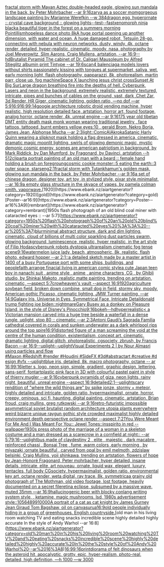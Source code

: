 [fractal storm with Mayan Aztec double-headed eagle, glowing sun mandala in the back, by Peter Mohrbacher  --ar 9:16](https://www.ebank.nz/aiartgenerator?category=fractal%20storm%20with%20Mayan%20Aztec%20double-headed%20eagle%2C%20glowing%20sun%20mandala%20in%20the%20back%2C%20by%20Peter%20Mohrbacher%20%20--ar%209%3A16)[zarya as a soccer mom](https://www.ebank.nz/aiartgenerator?category=zarya%20as%20a%20soccer%20mom)[gorgeous landscape painting by Marianne Werefkin --w 384](https://www.ebank.nz/aiartgenerator?category=gorgeous%20landscape%20painting%20by%20Marianne%20Werefkin%20--w%20384)[dragon egg, hyperornate :: crystal cave background :: glowing lights--test](https://www.ebank.nz/aiartgenerator?category=dragon%20egg%2C%20hyperornate%20%3A%3A%20crystal%20cave%20background%20%3A%3A%20glowing%20lights--test)[--fast](https://www.ebank.nz/aiartgenerator?category=--fast)[xenomorph ninja black](https://www.ebank.nz/aiartgenerator?category=xenomorph%20ninja%20black)[a beautiful tiger in the forest on a summers morning Pointillism](https://www.ebank.nz/aiartgenerator?category=a%20beautiful%20tiger%20in%20the%20forest%20on%20a%20summers%20morning%20Pointillism)[hopeless dance photo 8k](https://www.ebank.nz/aiartgenerator?category=hopeless%20dance%20photo%208k)[A huge portal opening up another dimension, with water and ocean, A huge damaged robot, Tetsujin 28-go, connecting with nebula with neuron networks,  dusty, windy, 4k, octane render, detailed, hyper-realistic, cinematic, moody, nasa, photography by Joel Meyerowitz, Slim Aarons, Craig Mullens, artstation, --ar 16:9](https://www.ebank.nz/aiartgenerator?category=A%20huge%20portal%20opening%20up%20another%20dimension%2C%20with%20water%20and%20ocean%2C%20A%20huge%20damaged%20robot%2C%20Tetsujin%2028-go%2C%20connecting%20with%20nebula%20with%20neuron%20networks%2C%20%20dusty%2C%20windy%2C%204k%2C%20octane%20render%2C%20detailed%2C%20hyper-realistic%2C%20cinematic%2C%20moody%2C%20nasa%2C%20photography%20by%20Joel%20Meyerowitz%2C%20Slim%20Aarons%2C%20Craig%20Mullens%2C%20artstation%2C%20--ar%2016%3A9)[--hd](https://www.ebank.nz/aiartgenerator?category=--hd)[Brutalist Pyramid The cabinet of Dr. Caligari Mausoleum by Alfred Stieglitz albumin print Tintype --ar 19:6](https://www.ebank.nz/aiartgenerator?category=Brutalist%20Pyramid%20The%20cabinet%20of%20Dr.%20Caligari%20Mausoleum%20by%20Alfred%20Stieglitz%20albumin%20print%20Tintype%20--ar%2019%3A6)[scan](https://www.ebank.nz/aiartgenerator?category=scan)[4 balenciaga models lovers without shirts passionately kissing with tongues at supermarket, saliva, wet, early morning light, flash photography, papparazzi, 8k, photorealism, martin parr, close up, fog machine](https://www.ebank.nz/aiartgenerator?category=4%20balenciaga%20models%20lovers%20without%20shirts%20passionately%20kissing%20with%20tongues%20at%20supermarket%2C%20saliva%2C%20wet%2C%20early%20morning%20light%2C%20flash%20photography%2C%20papparazzi%2C%208k%2C%20photorealism%2C%20martin%20parr%2C%20close%20up%2C%20fog%20machine)[Space X launching jesus christ cross](https://www.ebank.nz/aiartgenerator?category=Space%20X%20launching%20jesus%20christ%20cross)[Sunset At Big Sur](https://www.ebank.nz/aiartgenerator?category=Sunset%20At%20Big%20Sur)[Large dragon breathing fire into the depths of hell. Cyberpunk, Lasers and neon in the background, extremely realistic, extremely textured, intricate, pipes and bunches of cables on the ground, vast, dark ,Chet Zar, 3d Render, HR Giger, cinematic lighting, golden ratio,  —no dof —ar 5:9](https://www.ebank.nz/aiartgenerator?category=Large%20dragon%20breathing%20fire%20into%20the%20depths%20of%20hell.%20Cyberpunk%2C%20Lasers%20and%20neon%20in%20the%20background%2C%20extremely%20realistic%2C%20extremely%20textured%2C%20intricate%2C%20pipes%20and%20bunches%20of%20cables%20on%20the%20ground%2C%20vast%2C%20dark%20%2CChet%20Zar%2C%203d%20Render%2C%20HR%20Giger%2C%20cinematic%20lighting%2C%20golden%20ratio%2C%20%20%E2%80%94no%20dof%20%E2%80%94ar%205%3A9)[16:9](https://www.ebank.nz/aiartgenerator?category=16%3A9)[16:9](https://www.ebank.nz/aiartgenerator?category=16%3A9)[9:14](https://www.ebank.nz/aiartgenerator?category=9%3A14)[googie architecture robotic droid vending machine, hyper realistic, high resolution detailed face, artstation, horror art, found footage, analog horror, octane render, 4k, unreal engine --ar 9:16](https://www.ebank.nz/aiartgenerator?category=googie%20architecture%20robotic%20droid%20vending%20machine%2C%20hyper%20realistic%2C%20high%20resolution%20detailed%20face%2C%20artstation%2C%20horror%20art%2C%20found%20footage%2C%20analog%20horror%2C%20octane%20render%2C%204k%2C%20unreal%20engine%20--ar%209%3A16)[175 year old tibetan DMT entity death mask monk woman wearing traditional jewelry , face tattoos, tattooed, burnt embers yellow eyes:10 , gerald Brom, Nekro Borja, James Jean, Alphonse Mucha --ar 2:3](https://www.ebank.nz/aiartgenerator?category=175%20year%20old%20tibetan%20DMT%20entity%20death%20mask%20monk%20woman%20wearing%20traditional%20jewelry%20%2C%20face%20tattoos%2C%20tattooed%2C%20burnt%20embers%20yellow%20eyes%3A10%20%2C%20gerald%20Brom%2C%20Nekro%20Borja%2C%20James%20Jean%2C%20Alphonse%20Mucha%20--ar%202%3A3)[light::](https://www.ebank.nz/aiartgenerator?category=light%3A%3A)[Comic](https://www.ebank.nz/aiartgenerator?category=Comic)[AlAkroka](https://www.ebank.nz/aiartgenerator?category=AlAkroka)[Satanic Harly Quinn wearing a slipknot mask holding a flag dressed in america, cinematic, dramatic magic moonlit lighting, swirls of glowing demonic magic, mystic demonic cosmic energy, scenes are american patriotism in background, by Mark Riddick, by Dan Mumford, by Fragonard, by Davinci, artstation --h 512](https://www.ebank.nz/aiartgenerator?category=Satanic%20Harly%20Quinn%20wearing%20a%20slipknot%20mask%20holding%20a%20flag%20dressed%20in%20america%2C%20cinematic%2C%20dramatic%20magic%20moonlit%20lighting%2C%20swirls%20of%20glowing%20demonic%20magic%2C%20mystic%20demonic%20cosmic%20energy%2C%20scenes%20are%20american%20patriotism%20in%20background%2C%20by%20Mark%20Riddick%2C%20by%20Dan%20Mumford%2C%20by%20Fragonard%2C%20by%20Davinci%2C%20artstation%20--h%20512)[clipart](https://www.ebank.nz/aiartgenerator?category=clipart)[a portrait painting of an old man with a beard :: female hand holding a brush on foregroung](https://www.ebank.nz/aiartgenerator?category=a%20portrait%20painting%20of%20an%20old%20man%20with%20a%20beard%20%3A%3A%20female%20hand%20holding%20a%20brush%20on%20foregroung)[cosmic cookie monster::5 eating the earth::3 outer space, stars](https://www.ebank.nz/aiartgenerator?category=cosmic%20cookie%20monster%3A%3A5%20eating%20the%20earth%3A%3A3%20outer%20space%2C%20stars)[eng](https://www.ebank.nz/aiartgenerator?category=eng)[2:1](https://www.ebank.nz/aiartgenerator?category=2%3A1)[fractal storm with Tutankhamun's golden mask, glowing sun mandala in the back, by Peter Mohrbacher  --ar 9:16](https://www.ebank.nz/aiartgenerator?category=fractal%20storm%20with%20Tutankhamun%27s%20golden%20mask%2C%20glowing%20sun%20mandala%20in%20the%20back%2C%20by%20Peter%20Mohrbacher%20%20--ar%209%3A16)[a set of chinese dragon ,designer toy, art toy ,in stylized style, pixar style,minimalist, --ar 16:9](https://www.ebank.nz/aiartgenerator?category=a%20set%20of%20chinese%20dragon%20%2Cdesigner%20toy%2C%20art%20toy%20%2Cin%20stylized%20style%2C%20pixar%20style%2Cminimalist%2C%20--ar%2016%3A9)[a empty glass structure in the sky](https://www.ebank.nz/aiartgenerator?category=a%20empty%20glass%20structure%20in%20the%20sky)[ace of vapes, by pamela colman smith. vaporwave.](https://www.ebank.nz/aiartgenerator?category=ace%20of%20vapes%2C%20by%20pamela%20colman%20smith.%20vaporwave.)[1920](https://www.ebank.nz/aiartgenerator?category=1920)[gold](https://www.ebank.nz/aiartgenerator?category=gold)[Poster--ar16:9](https://www.ebank.nz/aiartgenerator?category=Poster--ar16%3A9)[rembrant](https://www.ebank.nz/aiartgenerator?category=rembrant)[1950s flash photograph of an old blind coal miner with cataracted eyes :: --ar 5:7](https://www.ebank.nz/aiartgenerator?category=1950s%20flash%20photograph%20of%20an%20old%20blind%20coal%20miner%20with%20cataracted%20eyes%20%3A%3A%20--ar%205%3A7)[blur](https://www.ebank.nz/aiartgenerator?category=blur)[minimal abstract structure, dark and dim lighting, cinematic, cloud of billions of multi color sparkling dust particles swarm, glowing background, luminescence, realistic, hyper realistic, in the art style of Filip Hodas](https://www.ebank.nz/aiartgenerator?category=minimal%20abstract%20structure%2C%20dark%20and%20dim%20lighting%2C%20cinematic%2C%20cloud%20of%20billions%20of%20multi%20color%20sparkling%20dust%20particles%20swarm%2C%20glowing%20background%2C%20luminescence%2C%20realistic%2C%20hyper%20realistic%2C%20in%20the%20art%20style%20of%20Filip%20Hodas)[cyberpunk robots dystopia ultrarealism cinematic fog tense scene](https://www.ebank.nz/aiartgenerator?category=cyberpunk%20robots%20dystopia%20ultrarealism%20cinematic%20fog%20tense%20scene)[9:16](https://www.ebank.nz/aiartgenerator?category=9%3A16)[watermelon juice lady, beach, atmospheric, 8k, realistic, flash photo, edward hopper --ar 2:1](https://www.ebank.nz/aiartgenerator?category=watermelon%20juice%20lady%2C%20beach%2C%20atmospheric%2C%208k%2C%20realistic%2C%20flash%20photo%2C%20edward%20hopper%20--ar%202%3A1)[::](https://www.ebank.nz/aiartgenerator?category=%3A%3A)[a detailed sketch made by a master artist in 1400 of a busy Portuguese port with some ships, buildings, and people](https://www.ebank.nz/aiartgenerator?category=a%20detailed%20sketch%20made%20by%20a%20master%20artist%20in%201400%20of%20a%20busy%20Portuguese%20port%20with%20some%20ships%2C%20buildings%2C%20and%20people)[faith,arrange finacial,living,in american comic style](https://www.ebank.nz/aiartgenerator?category=faith%2Carrange%20finacial%2Cliving%2Cin%20american%20comic%20style)[a cute Japan  teen boy in nanachi suit , anime style , anime , anime characters ,CG , by Ghibli studio, by Shinkai Makoto ,realistic,matte painting, trending on artstation, cinematic, —aspect 5:7](https://www.ebank.nz/aiartgenerator?category=a%20cute%20Japan%20%20teen%20boy%20in%20nanachi%20suit%20%2C%20anime%20style%20%2C%20anime%20%2C%20anime%20characters%20%2CCG%20%2C%20by%20Ghibli%20studio%2C%20by%20Shinkai%20Makoto%20%2Crealistic%2Cmatte%20painting%2C%20trending%20on%20artstation%2C%20cinematic%2C%20%E2%80%94aspect%205%3A7)[crow](https://www.ebank.nz/aiartgenerator?category=crow)[heaven's vault --aspect 16:9](https://www.ebank.nz/aiartgenerator?category=heaven%27s%20vault%20--aspect%2016%3A9)[1920](https://www.ebank.nz/aiartgenerator?category=1920)[agriculture soybean field, broken down combine, small dog in field, stormy sky, moody,  American gothic Picasso, cinematic lighting, JMW Turner painting, —ar 14:9](https://www.ebank.nz/aiartgenerator?category=agriculture%20soybean%20field%2C%20broken%20down%20combine%2C%20small%20dog%20in%20field%2C%20stormy%20sky%2C%20moody%2C%20%20American%20gothic%20Picasso%2C%20cinematic%20lighting%2C%20JMW%20Turner%20painting%2C%20%E2%80%94ar%2014%3A9)[Galaxy Iris, Universe in Eyes, Symmetrical Face, Intricate Detail](https://www.ebank.nz/aiartgenerator?category=Galaxy%20Iris%2C%20Universe%20in%20Eyes%2C%20Symmetrical%20Face%2C%20Intricate%20Detail)[donald trump fighting joe biden](https://www.ebank.nz/aiartgenerator?category=donald%20trump%20fighting%20joe%20biden)[::nightmare](https://www.ebank.nz/aiartgenerator?category=%3A%3Anightmare)[Gary Busey as a donkey on Pleasure Island, in the style of Disney's Pinocchio](https://www.ebank.nz/aiartgenerator?category=Gary%20Busey%20as%20a%20donkey%20on%20Pleasure%20Island%2C%20in%20the%20style%20of%20Disney%27s%20Pinocchio)[9:16](https://www.ebank.nz/aiartgenerator?category=9%3A16)[bokeh](https://www.ebank.nz/aiartgenerator?category=bokeh)[--hd](https://www.ebank.nz/aiartgenerator?category=--hd)[hyperrealistic](https://www.ebank.nz/aiartgenerator?category=hyperrealistic)[< a Victorian mansion carved into a huge tree beside a waterfall in a dense jungle, uplight, stop 80 :: cinematic —ar 2:3](https://www.ebank.nz/aiartgenerator?category=%3C%20a%20Victorian%20mansion%20carved%20into%20a%20huge%20tree%20beside%20a%20waterfall%20in%20a%20dense%20jungle%2C%20uplight%2C%20stop%2080%20%3A%3A%20cinematic%20%E2%80%94ar%202%3A3)[Antoni Gaudi’s Sagrada Familia cathedral covered in corals and sunken underwater as a dark whirlpool rips around the top spire](https://www.ebank.nz/aiartgenerator?category=Antoni%20Gaudi%E2%80%99s%20Sagrada%20Familia%20cathedral%20covered%20in%20corals%20and%20sunken%20underwater%20as%20a%20dark%20whirlpool%20rips%20around%20the%20top%20spire)[16:9](https://www.ebank.nz/aiartgenerator?category=16%3A9)[1](https://www.ebank.nz/aiartgenerator?category=1)[distorted figure of a man screaming the void at the centre of the human condition, existentialism, concept art, cinematic, dramatic lighting, digital glitch, photorealistic, cgsociety, zbrush, by Francis Bacon —ar 16:9](https://www.ebank.nz/aiartgenerator?category=distorted%20figure%20of%20a%20man%20screaming%20the%20void%20at%20the%20centre%20of%20the%20human%20condition%2C%20existentialism%2C%20concept%20art%2C%20cinematic%2C%20dramatic%20lighting%2C%20digital%20glitch%2C%20photorealistic%2C%20cgsociety%2C%20zbrush%2C%20by%20Francis%20Bacon%20%E2%80%94ar%2016%3A9)[--uplight](https://www.ebank.nz/aiartgenerator?category=--uplight)[--uplight](https://www.ebank.nz/aiartgenerator?category=--uplight)[Visual Experiments 2 | by Nour Almasri using particles and flow #Maxon #Redshift #render #Houdini #SideFX #3d#abstractart #creative #design #vfx --uplight](https://www.ebank.nz/aiartgenerator?category=Visual%20Experiments%202%20%7C%20by%20Nour%20Almasri%20using%20particles%20and%20flow%20%23Maxon%C2%A0%23Redshift%C2%A0%23render%C2%A0%23Houdini%C2%A0%23SideFX%C2%A0%233d%23abstractart%C2%A0%23creative%C2%A0%23design%C2%A0%23vfx%20--uplight)[blue iris, detailed, 8k, macro photography, octane -- ar 16:9](https://www.ebank.nz/aiartgenerator?category=blue%20iris%2C%20detailed%2C%208k%2C%20macro%20photography%2C%20octane%20--%20ar%2016%3A9)[9:16](https://www.ebank.nz/aiartgenerator?category=9%3A16)[letter s, logo, neon sign, simple, gradient, graphic design, lettering, sans-serif, font](https://www.ebank.nz/aiartgenerator?category=letter%20s%2C%20logo%2C%20neon%20sign%2C%20simple%2C%20gradient%2C%20graphic%20design%2C%20lettering%2C%20sans-serif%2C%20font)[art](https://www.ebank.nz/aiartgenerator?category=art)[plastic pink face in 3D with colourful pastel paint in style of thierry mugler --ar 9:16](https://www.ebank.nz/aiartgenerator?category=plastic%20pink%20face%20in%203D%20with%20colourful%20pastel%20paint%20in%20style%20of%20thierry%20mugler%20--ar%209%3A16)[cyberpunk pyramids of giza, neon lights, rainy night, beautiful, unreal engine  --aspect 16:9](https://www.ebank.nz/aiartgenerator?category=cyberpunk%20pyramids%20of%20giza%2C%20neon%20lights%2C%20rainy%20night%2C%20beautiful%2C%20unreal%20engine%20%20--aspect%2016%3A9)[detailed](https://www.ebank.nz/aiartgenerator?category=detailed)[2:1](https://www.ebank.nz/aiartgenerator?category=2%3A1)[--uplight](https://www.ebank.nz/aiartgenerator?category=--uplight)[scary rendition of "where the wild things are" by spike jonze, stormy + meteor, highly detailed and intricate, golden ratio, hypermaximalist, ornate, horror, creepy, ominous, sci fi, haunting, digital painting, cinematic, artstation, Brian froud, craig mullins, greg rutkowski --ar 9:16](https://www.ebank.nz/aiartgenerator?category=scary%20rendition%20of%20%22where%20the%20wild%20things%20are%22%20by%20spike%20jonze%2C%20stormy%20%2B%20meteor%2C%20highly%20detailed%20and%20intricate%2C%20golden%20ratio%2C%20hypermaximalist%2C%20ornate%2C%20horror%2C%20creepy%2C%20ominous%2C%20sci%20fi%2C%20haunting%2C%20digital%20painting%2C%20cinematic%2C%20artstation%2C%20Brian%20froud%2C%20craig%20mullins%2C%20greg%20rutkowski%20--ar%209%3A16)[retro-futuristic impossible asymmetrical soviet brutalist random architecture utopia plants everywhere weird bizarre unique raygun gothic style crowded maximalist highly detailed environment depth perspective octane render --aspect 7:21](https://www.ebank.nz/aiartgenerator?category=retro-futuristic%20impossible%20asymmetrical%20soviet%20brutalist%20random%20architecture%20utopia%20plants%20everywhere%20weird%20bizarre%20unique%20raygun%20gothic%20style%20crowded%20maximalist%20highly%20detailed%20environment%20depth%20perspective%20octane%20render%20--aspect%207%3A21)[You Were Meant For Me And I Was Meant For You:: Jewel Tones::](https://www.ebank.nz/aiartgenerator?category=You%20Were%20Meant%20For%20Me%20And%20I%20Was%20Meant%20For%20You%3A%3A%20Jewel%20Tones%3A%3A)[insspirito in red  --wallpaper](https://www.ebank.nz/aiartgenerator?category=insspirito%20in%20red%20%20--wallpaper)[1930s press photo of the marriage of a woman in a skeleton costume and a man dressed as a scarecrow in a cornfield at night:: --ar 5:7](https://www.ebank.nz/aiartgenerator?category=1930s%20press%20photo%20of%20the%20marriage%20of%20a%20woman%20in%20a%20skeleton%20costume%20and%20a%20man%20dressed%20as%20a%20scarecrow%20in%20a%20cornfield%20at%20night%3A%3A%20--ar%205%3A7)[9:16](https://www.ebank.nz/aiartgenerator?category=9%3A16)[--uplight](https://www.ebank.nz/aiartgenerator?category=--uplight)[bus,made of clay](https://www.ebank.nz/aiartgenerator?category=bus%2Cmade%20of%20clay)[destiny 2 , elite , majestic , dark macabre  , reinforced chassi ,  Bonsai Tree , fume ,warm colors ,early morning  , by miyazaki :ornate beautiful , carved from opal by emil melmoth, zdzislaw belsinki, Craig Mullins, yoji shinkawa, trending on artstation, flowers of hope by Jean-Honoré Fragonard, Peter mohrbacher, hyper detailed, insane details, intricate, elite, art nouveau, ornate, liquid wax, elegant, luxury, tentacles, full body CGsociety, hypermaximalist, golden ratio, environmental key art, octane render, weta digital, ray trace, 8k, symmetrica](https://www.ebank.nz/aiartgenerator?category=destiny%202%20%2C%20elite%20%2C%20majestic%20%2C%20dark%20macabre%20%20%2C%20reinforced%20chassi%20%2C%20%20Bonsai%20Tree%20%2C%20fume%20%2Cwarm%20colors%20%2Cearly%20morning%20%20%2C%20by%20miyazaki%20%3Aornate%20beautiful%20%2C%20carved%20from%20opal%20by%20emil%20melmoth%2C%20zdzislaw%20belsinki%2C%20Craig%20Mullins%2C%20yoji%20shinkawa%2C%20trending%20on%20artstation%2C%20flowers%20of%20hope%20by%20Jean-Honor%C3%A9%20Fragonard%2C%20Peter%20mohrbacher%2C%20hyper%20detailed%2C%20insane%20details%2C%20intricate%2C%20elite%2C%20art%20nouveau%2C%20ornate%2C%20liquid%20wax%2C%20elegant%2C%20luxury%2C%20tentacles%2C%20full%20body%20CGsociety%2C%20hypermaximalist%2C%20golden%20ratio%2C%20environmental%20key%20art%2C%20octane%20render%2C%20weta%20digital%2C%20ray%20trace%2C%208k%2C%20symmetrica)[a grainy old photograph of The Mothman, old video footage, lost footage, heavily documented on a secret file](https://www.ebank.nz/aiartgenerator?category=a%20grainy%20old%20photograph%20of%20The%20Mothman%2C%20old%20video%20footage%2C%20lost%20footage%2C%20heavily%20documented%20on%20a%20secret%20file)[retina eclipse, subsumed by a massive wave, muted 35mm —ar 16:9](https://www.ebank.nz/aiartgenerator?category=retina%20eclipse%2C%20subsumed%20by%20a%20massive%20wave%2C%20muted%2035mm%20%E2%80%94ar%2016%3A9)[hallucinogenic beer with blocky conlang writing system style, , ketamine, magic mushrooms, lsd, 1980s advertisement style::10](https://www.ebank.nz/aiartgenerator?category=hallucinogenic%20beer%20with%20blocky%20conlang%20writing%20system%20style%2C%20%2C%20ketamine%2C%20magic%20mushrooms%2C%20lsd%2C%201980s%20advertisement%20style%3A%3A10)[564899](https://www.ebank.nz/aiartgenerator?category=564899)[10000](https://www.ebank.nz/aiartgenerator?category=10000)[A portrait of  a cat as cat knight by James Gurney Jean Giraud Tom Bagshaw, oil on canvas](https://www.ebank.nz/aiartgenerator?category=A%20portrait%20of%20%20a%20cat%20as%20cat%20knight%20by%20James%20Gurney%20Jean%20Giraud%20Tom%20Bagshaw%2C%20oil%20on%20canvas)[urua](https://www.ebank.nz/aiartgenerator?category=urua)[16:9](https://www.ebank.nz/aiartgenerator?category=16%3A9)[old people individually hiding in a group of greenhouses. English countryside.](https://www.ebank.nz/aiartgenerator?category=old%20people%20individually%20hiding%20in%20a%20group%20of%20greenhouses.%20English%20countryside.)[old man in his living room watching TV and eating snacks incredible scene highly detailed highly accurate In the style of Andy Warhol --ar 16:8](https://www.ebank.nz/aiartgenerator?category=old%20man%20in%20his%20living%20room%20watching%20TV%20and%20eating%20snacks%20incredible%20scene%20highly%20detailed%20highly%20accurate%20In%20the%20style%20of%20Andy%20Warhol%20--ar%2016%3A8)[16:9](https://www.ebank.nz/aiartgenerator?category=16%3A9)[9:16](https://www.ebank.nz/aiartgenerator?category=9%3A16)[print](https://www.ebank.nz/aiartgenerator?category=print)[diorama of felt dinosaurs when the asteroid hit, apocalyptic, grotty, epic, hyper-realism, photo-real, detailed, high definition, —h 1000 —w 3000](https://www.ebank.nz/aiartgenerator?category=diorama%20of%20felt%20dinosaurs%20when%20the%20asteroid%20hit%2C%20apocalyptic%2C%20grotty%2C%20epic%2C%20hyper-realism%2C%20photo-real%2C%20detailed%2C%20high%20definition%2C%20%E2%80%94h%201000%20%E2%80%94w%203000)